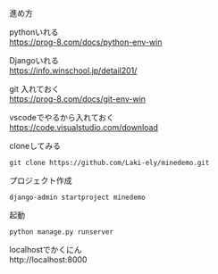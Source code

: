進め方  

pythonいれる  
https://prog-8.com/docs/python-env-win

Djangoいれる  
https://info.winschool.jp/detail201/

git 入れておく  
https://prog-8.com/docs/git-env-win

vscodeでやるから入れておく  
https://code.visualstudio.com/download

cloneしてみる
```
git clone https://github.com/Laki-ely/minedemo.git
```

プロジェクト作成  
```
django-admin startproject minedemo
```

起動
```
python manage.py runserver
```  
localhostでかくにん  
http://localhost:8000  
